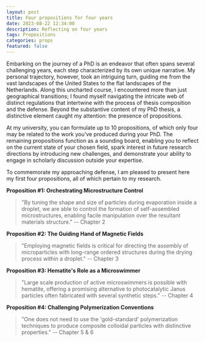 ```yaml
---
layout: post
title: Four propositions for four years
date: 2023-08-22 12:34:00
description: Reflecting on four years 
tags: Propositions
categories: props
featured: false
---
```


Embarking on the journey of a PhD is an endeavor that often spans several challenging years, each step characterized by its own unique narrative. My personal trajectory, however, took an intriguing turn, guiding me from the vast landscapes of the United States to the flat landscapes of the Netherlands. Along this uncharted course, I encountered more than just geographical transitions; I found myself navigating the intricate web of distinct regulations that intertwine with the process of thesis composition and the defense. Beyond the substantive content of my PhD thesis, a distinctive element caught my attention: the presence of propositions. 

At my university, you can formulate up to 10 propositions, of which only four may be related to the work you've produced during your PhD. The remaining propositions function as a sounding board, enabling you to reflect on the current state of your chosen field, spark interest in future research directions by introducing new challenges, and demonstrate your ability to engage in scholarly discussion outside your expertise.

To commemorate my approaching defense, I am pleased to present here my first four propositions, all of which pertain to my research.


**Proposition #1: Orchestrating Microstructure Control**

> "By tuning the shape and size of particles during evaporation inside a droplet, we are able to control the formation of self-assembled microstructures, enabling facile manipulation over the resultant materials structure."
>  -- Chapter 2



**Proposition #2: The Guiding Hand of Magnetic Fields**

> "Employing magnetic fields is critical for directing the assembly of microparticles with long-range ordered structures during the drying process within a droplet."
> -- Chapter 3



**Proposition #3: Hematite's Role as a Microswimmer**

> "Large scale production of active microswimmers is possible with hematite, offering a promising alternative to photocatalytic Janus particles often fabricated with several synthetic steps."
> -- Chapter 4


**Proposition #4: Challenging Polymerization Conventions**

> "One does not need to use the 'gold-standard' polymerization techniques to produce composite colloidal particles with distinctive properties."
> -- Chapter 5 & 6


